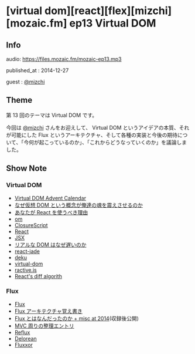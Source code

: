 # [virtual dom][react][flex][mizchi][mozaic.fm] ep13 Virtual DOM


## Info

audio: https://files.mozaic.fm/mozaic-ep13.mp3

published_at
: 2014-12-27

guest
: [@mizchi](https://twitter.com/mizchi)


## Theme

第 13 回のテーマは Virtual DOM です。

今回は [@mizchi](https://twitter.com/mizchi/) さんをお迎えして、 Virtual DOM というアイデアの本質、それが可能にした Flux というアーキテクチャ、そして各種の実装と今後の期待について、「今何が起こっているのか」、「これからどうなっていくのか」を議論しました。


## Show Note


### Virtual DOM

- [Virtual DOM Advent Calendar](http://qiita.com/advent-calendar/2014/virtual-dom)
- [なぜ仮想 DOM という概念が俺達の魂を震えさせるのか](http://qiita.com/mizchi/items/4d25bc26def1719d52e6)
- [あなたが React を使うべき理由](http://mizchi.hatenablog.com/entry/2014/09/02/201728)
- [om](https://github.com/swannodette/om)
- [ClosureScript](https://github.com/clojure/clojurescript)
- [React](http://facebook.github.io/react/)
- [JSX](http://facebook.github.io/jsx/)
- [リアルな DOM はなぜ遅いのか](http://steps.dodgson.org/b/2014/12/11/why-is-real-dom-slow/)
- [react-jade](https://github.com/jadejs/react-jade)
- [deku](https://github.com/segmentio/deku)
- [virtual-dom](https://github.com/Matt-Esch/virtual-dom)
- [ractive.js](http://www.ractivejs.org/)
- [React's diff algorith](http://calendar.perfplanet.com/2013/diff/)


### Flux

- [Flux](http://facebook.github.io/flux/)
- [Flux アーキテクチャ覚え書き](http://saneyukis.hatenablog.com/entry/2014/09/26/174750)
- [Flux とはなんだったのか + misc at 2014](http://saneyukis.hatenablog.com/entry/2014/12/24/014421)(収録後公開)
- [MVC 周りの整理エントリ](http://blog.nodejitsu.com/scaling-isomorphic-javascript-code/)
- [Reflux](https://github.com/spoike/refluxjs)
- [Delorean](http://deloreanjs.com/)
- [Fluxxor](http://fluxxor.com/)

